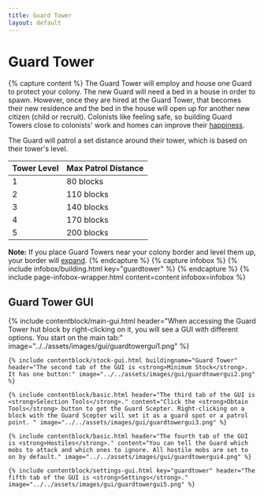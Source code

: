```yaml
---
title: Guard Tower
layout: default
---
```

# Guard Tower

{% capture content %}
The Guard Tower will employ and house one Guard to protect your colony. The new Guard will need a bed in a house in order to spawn. However, once they are hired at the Guard Tower, that becomes their new residence and the bed in the house will open up for another new citizen (child or recruit). Colonists like feeling safe, so building Guard Towers close to colonists' work and homes can improve their [happiness](../../source/systems/happinessandsaturation).

The Guard will patrol a set distance around their tower, which is based on their tower's level.

| Tower Level | Max Patrol Distance |
| ----------- | ------------------- |
| 1           | 80 blocks           |
| 2           | 110 blocks          |
| 3           | 140 blocks          |
| 4           | 170 blocks          |
| 5           | 200 blocks          |

<strong>Note:</strong> If you place Guard Towers near your colony border and level them up, your border will [expand](../../source/systems/border).
{% endcapture %}
{% capture infobox %}
{% include infobox/building.html key="guardtower" %}
{% endcapture %}
{% include page-infobox-wrapper.html content=content infobox=infobox %}

## Guard Tower GUI

<div class="row">
  <div class="col">
    {% include contentblock/main-gui.html header="When accessing the Guard Tower hut block by right-clicking on it, you will see a GUI with different options. You start on
    the main tab:" image="../../assets/images/gui/guardtowergui1.png" %}

    {% include contentblock/stock-gui.html buildingname="Guard Tower" header="The second tab of the GUI is <strong>Minimum Stock</strong>. It has one button:" image="../../assets/images/gui/guardtowergui2.png" %}

    {% include contentblock/basic.html header="The third tab of the GUI is <strong>Selection Tools</strong>." content="Click the <strong>Obtain Tools</strong> button to get the Guard Scepter. Right-clicking on a block with the Guard Scepter will set it as a guard spot or a patrol point. " image="../../assets/images/gui/guardtowergui3.png" %}

    {% include contentblock/basic.html header="The fourth tab of the GUI is <strong>Hostiles</strong>." content="You can tell the Guard which mobs to attack and which ones to ignore. All hostile mobs are set to on by default." image="../../assets/images/gui/guardtowergui4.png" %}

    {% include contentblock/settings-gui.html key="guardtower" header="The fifth tab of the GUI is <strong>Settings</strong>." image="../../assets/images/gui/guardtowergui5.png" %}
  </div>
</div>

